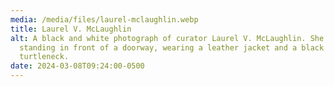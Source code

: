 ```yaml
---
media: /media/files/laurel-mclaughlin.webp
title: Laurel V. McLaughlin
alt: A black and white photograph of curator Laurel V. McLaughlin. She is
  standing in front of a doorway, wearing a leather jacket and a black
  turtleneck.
date: 2024-03-08T09:24:00-0500
---
```

